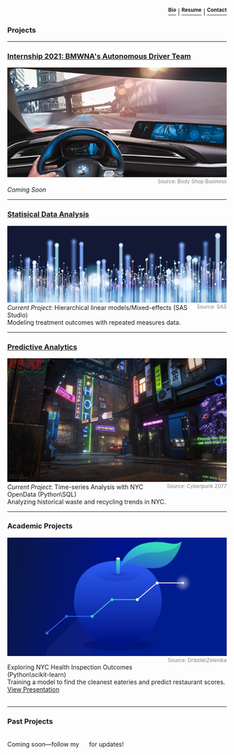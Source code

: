 <p align="right">
  <a href="https://zenjen-devs.github.io/bio"><b><sup>Bio</sup></b></a> |
  <a href="https://zenjen-devs.github.io/pdfs/JenArriaza_Resume.pdf"><b><sup>Resume</sup></b></a> |
  <a href="mailto:jen.arriaza@nyu.edu"><b><sup>Contact</sup></b></a>
  
  </p>


### Projects

---

### [Internship 2021: BMWNA's Autonomous Driver Team](/internship2021)

<a href="https://zenjen-devs.github.io/internship2021"><img src="images/BMW-Intel.jpg?raw=true"/></a>
<br>
<span style="float:right; color: gray;"><sup>Source: Body Shop Business</sup></span>
<br>
<i>Coming Soon</i>
<br>


---

### [Statisical Data Analysis](/statisticaldataanalysis)

<a href="https://zenjen-devs.github.io/statisticaldataanalysis"><img src="images/dataprofessionals.JPG?raw=true"/></a>
<span style="float:right; color: gray;"><sup>Source: SAS</sup></span>
<br>
<i>Current Project</i>: Hierarchical linear models/Mixed-effects (SAS Studio)
<br>
Modeling treatment outcomes with repeated measures data.
<br>

---

### [Predictive Analytics](http://example.com/)
<a href="predictiveanalytics.md"><img src="images/civilizationfiction.jpg?raw=true"/></a>
<span style="float:right; color: gray;"><sup>Source: Cyberpunk 2077</sup></span>
<br>
<i>Current Project</i>: Time-series Analysis with NYC OpenData (Python\SQL)
<br>
Analyzing historical waste and recycling trends in NYC.
<br>

---

<h3> Academic Projects</h3>
<a href="/pdf/sample_presentation.pdf"><img src="images/analytics-apple2.png?raw=true"/></a>
<span style="float:right; color: gray;"><sup>Source: Dribble\Zelenika</sup></span>
<br>

Exploring NYC Health Inspection Outcomes (Python\scikit-learn)
<br>
Training a model to find the cleanest eateries and predict restaurant scores.
<br>
[View Presentation](/pdf/sample_presentation.pdf)
<br>
<br>

---


### Past Projects
<br>
Coming soon—follow my <a href="http://www.instagram.com/zenjen.io"><img src="https://image.flaticon.com/icons/png/128/174/174855.png" height="15" width="15"/></a> for updates!



<!-- Remove above link if you don't want to attibute -->

